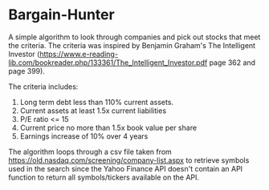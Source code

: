 # Bargain-Hunter
A simple algorithm to look through companies and pick out stocks that meet the criteria. The criteria was inspired by Benjamin Graham's The Intelligent Investor (https://www.e-reading-lib.com/bookreader.php/133361/The_Intelligent_Investor.pdf page 362 and page 399).

The criteria includes:
1) Long term debt less than 110% current assets.
2) Current assets at least 1.5x current liabilities
3) P/E ratio <= 15
4) Current price no more than 1.5x book value per share
5) Earnings increase of 10% over 4 years

The algorithm loops through a csv file taken from https://old.nasdaq.com/screening/company-list.aspx to retrieve symbols used in the search since the Yahoo Finance API doesn't contain an API function to return all symbols/tickers available on the API.
